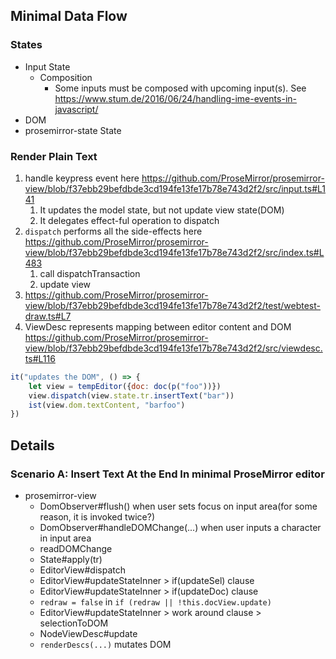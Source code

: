 ## Minimal Data Flow

### States
- Input State
  - Composition
    - Some inputs must be composed with upcoming input(s). See https://www.stum.de/2016/06/24/handling-ime-events-in-javascript/
- DOM
- prosemirror-state State

### Render Plain Text

1. handle keypress event here https://github.com/ProseMirror/prosemirror-view/blob/f37ebb29befdbde3cd194fe13fe17b78e743d2f2/src/input.ts#L141
   1. It updates the model state, but not update view state(DOM)
   2. It delegates effect-ful operation to dispatch
2. `dispatch` performs all the side-effects here https://github.com/ProseMirror/prosemirror-view/blob/f37ebb29befdbde3cd194fe13fe17b78e743d2f2/src/index.ts#L483
   1. call dispatchTransaction
   2. update view
3. https://github.com/ProseMirror/prosemirror-view/blob/f37ebb29befdbde3cd194fe13fe17b78e743d2f2/test/webtest-draw.ts#L7
4. ViewDesc represents mapping between editor content and DOM https://github.com/ProseMirror/prosemirror-view/blob/f37ebb29befdbde3cd194fe13fe17b78e743d2f2/src/viewdesc.ts#L116

```js
it("updates the DOM", () => {
    let view = tempEditor({doc: doc(p("foo"))})
    view.dispatch(view.state.tr.insertText("bar"))
    ist(view.dom.textContent, "barfoo")
})
```

## Details

### Scenario A: Insert Text At the End In minimal ProseMirror editor

- prosemirror-view
  - DomObserver#flush() when user sets focus on input area(for some reason, it is invoked twice?)
  - DomObserver#handleDOMChange(...) when user inputs a character in input area
  - readDOMChange
  - State#apply(tr)
  - EditorView#dispatch
  - EditorView#updateStateInner > if(updateSel) clause
  - EditorView#updateStateInner > if(updateDoc) clause
  - `redraw = false`  in `if (redraw || !this.docView.update)`
  - EditorView#updateStateInner > work around clause > selectionToDOM
  - NodeViewDesc#update
  - `renderDescs(...)` mutates DOM
